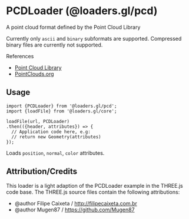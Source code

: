 # PCDLoader (@loaders.gl/pcd)

A point cloud format defined by the Point Cloud Library

Currently only `ascii` and `binary` subformats are supported. Compressed binary files are currently not supported.

References

* [Point Cloud Library](https://en.wikipedia.org/wiki/Point_Cloud_Library)
* [PointClouds.org](http://pointclouds.org/documentation/tutorials/pcd_file_format.php)


## Usage

```
import {PCDLoader} from '@loaders.gl/pcd';
import {loadFile} from '@loaders.gl/core';

loadFile(url, PCDLoader)
.then(({header, attributes}) => {
  // Application code here, e.g:
  // return new Geometry(attributes)
});
```

Loads `position`, `normal`, `color` attributes.


## Attribution/Credits

This loader is a light adaption of the PCDLoader example in the THREE.js code base. The THREE.js source files contain the following attributions:

* @author Filipe Caixeta / http://filipecaixeta.com.br
* @author Mugen87 / https://github.com/Mugen87

